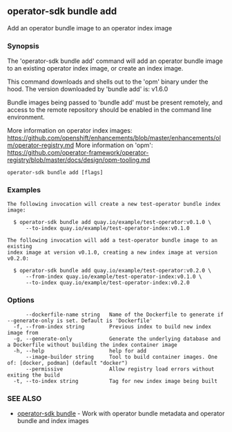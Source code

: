 ## operator-sdk bundle add

Add an operator bundle image to an operator index image

### Synopsis

The 'operator-sdk bundle add' command will add an operator bundle image to an
existing operator index image, or create an index image.

This command downloads and shells out to the 'opm' binary under the hood. The
version downloaded by 'bundle add' is: v1.6.0

Bundle images being passed to 'bundle add' must be present remotely, and access
to the remote repository should be enabled in the command line environment.

More information on operator index images:
https://github.com/openshift/enhancements/blob/master/enhancements/olm/operator-registry.md
More information on 'opm':
https://github.com/operator-framework/operator-registry/blob/master/docs/design/opm-tooling.md


```
operator-sdk bundle add [flags]
```

### Examples

```
The following invocation will create a new test-operator bundle index image:

  $ operator-sdk bundle add quay.io/example/test-operator:v0.1.0 \
      --to-index quay.io/example/test-operator-index:v0.1.0

The following invocation will add a test-operator bundle image to an existing
index image at version v0.1.0, creating a new index image at version v0.2.0:

  $ operator-sdk bundle add quay.io/example/test-operator:v0.2.0 \
      --from-index quay.io/example/test-operator-index:v0.1.0 \
      --to-index quay.io/example/test-operator-index:v0.2.0

```

### Options

```
      --dockerfile-name string   Name of the Dockerfile to generate if --generate-only is set. Default is 'Dockerfile'
  -f, --from-index string        Previous index to build new index image from
  -g, --generate-only            Generate the underlying database and a Dockerfile without building the index container image
  -h, --help                     help for add
      --image-builder string     Tool to build container images. One of: [docker, podman] (default "docker")
      --permissive               Allow registry load errors without exiting the build
  -t, --to-index string          Tag for new index image being built
```

### SEE ALSO

* [operator-sdk bundle](operator-sdk_bundle.md)	 - Work with operator bundle metadata and operator bundle and index images

